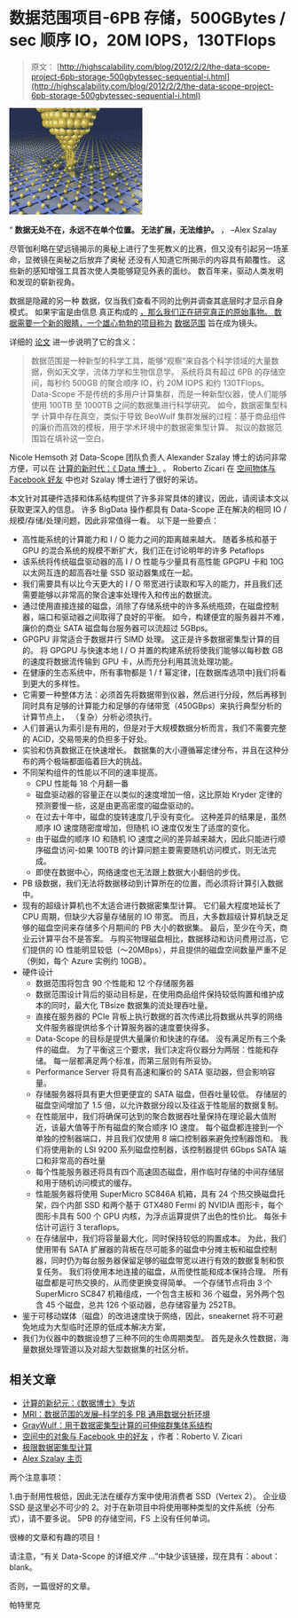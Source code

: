 # 数据范围项目-6PB 存储，500GBytes / sec 顺序 IO，20M IOPS，130TFlops

> 原文： [http://highscalability.com/blog/2012/2/2/the-data-scope-project-6pb-storage-500gbytessec-sequential-i.html](http://highscalability.com/blog/2012/2/2/the-data-scope-project-6pb-storage-500gbytessec-sequential-i.html)

![](img/142377d6ed7c155435afaec71c9789ac.png)

“ **数据无处不在，永远不在单个位置。 无法扩展，无法维护。** ， –Alex Szalay

尽管伽利略在望远镜揭示的奥秘上进行了生死教义的比赛，但又没有引起另一场革命，显微镜在奥秘之后放弃了奥秘 还没有人知道它所揭示的内容具有颠覆性。 这些新的感知增强工具首次使人类能够窥见外表的面纱。 数百年来，驱动人类发明和发现的崭新视角。

数据是隐藏的另一种 [](http://highscalability.com/blog/2009/11/16/building-scalable-systems-using-data-as-a-composite-material.html)数据，仅当我们查看不同的比例并调查其底层时才显示自身 模式。 如果宇宙是由信息 真正构成的 [，那么我们正在研究真正的原始事物。 数据需要一个新的眼睛，一个雄心勃勃的项目称为](http://www.scientificamerican.com/article.cfm?id=is-space-digital) [数据范围](https://wiki.pha.jhu.edu/escience_wiimg/7/7f/DataScope.pdf) 旨在成为镜头。

详细的 [论文](https://wiki.pha.jhu.edu/escience_wiimg/7/7f/DataScope.pdf) 进一步说明了它的含义：

> 数据范围是一种新型的科学工具，能够“观察”来自各个科学领域的大量数据，例如天文学，流体力学和生物信息学。 系统将具有超过 6PB 的存储空间，每秒约 500GB 的聚合顺序 IO，约 20M IOPS 和约 130TFlops。 Data-Scope 不是传统的多用户计算集群，而是一种新型仪器，使人们能够使用 100TB 至 1000TB 之间的数据集进行科学研究。 如今，数据密集型科学 计算中存在真空，类似于导致 BeoWulf 集群发展的过程：基于商品组件的廉价而高效的模板，用于学术环境中的数据密集型计算。 拟议的数据范围旨在填补这一空白。

Nicole Hemsoth 对 Data-Scope 团队负责人 Alexander Szalay 博士的访问非常方便，可以在 [计算的新时代：《 Data 博士》](http://www.datanami.com/datanami/2012-01-23/the_new_era_of_computing:_an_interview_with_dr._data.html) 。 Roberto Zicari 在 [空间物体与 Facebook 好友](http://www.odbms.org/blog/2011/04/objects-in-space-vs-friends-in-facebook/) 中也对 Szalay 博士进行了很好的采访。

本文针对其硬件选择和体系结构提供了许多非常具体的建议，因此，请阅读本文以获取更深入的信息。 许多 BigData 操作都具有 Data-Scope 正在解决的相同 IO /规模/存储/处理问题，因此非常值得一看。 以下是一些要点：

*   高性能系统的计算能力和 I / O 能力之间的距离越来越大。 随着多核和基于 GPU 的混合系统的规模不断扩大，我们正在讨论明年的许多 Petaflops
*   该系统将传统磁盘驱动器的高 I / O 性能与少量具有高性能 GPGPU 卡和 10G 以太网互连的超高吞吐量 SSD 驱动器集成在一起。
*   我们需要具有以比今天更大的 I / O 带宽进行读取和写入的能力，并且我们还需要能够以非常高的聚合速率处理传入和传出的数据流。
*   通过使用直接连接的磁盘，消除了存储系统中的许多系统瓶颈，在磁盘控制器，端口和驱动器之间取得了良好的平衡。 如今，构建便宜的服务器并不难，廉价的商业 SATA 磁盘每台服务器可以流超过 5GBps。
*   GPGPU 非常适合于数据并行 SIMD 处理。 这正是许多数据密集型计算的目的。 将 GPGPU 与快速本地 I / O 并置的构建系统将使我们能够以每秒数 GB 的速度将数据流传输到 GPU 卡，从而充分利用其流处理功能。
*   在健康的生态系统中，所有事物都是 1 / f 幂定律，[在数据库选项中]我们将看到更大的多样性。
*   它需要一种整体方法：必须首先将数据带到仪器，然后进行分段，然后再移到同时具有足够的计算能力和足够的存储带宽（450GBps）来执行典型分析的计算节点上， （复杂）分析必须执行。
*   人们普遍认为索引是有用的，但是对于大规模数据分析而言，我们不需要完整的 ACID，交易带来的负担多于好处。
*   实验和仿真数据正在快速增长。 数据集的大小遵循幂定律分布，并且在这种分布的两个极端都面临着巨大的挑战。
*   不同架构组件的性能以不同的速率提高。
    *   CPU 性能每 18 个月翻一番
    *   磁盘驱动器的容量正在以类似的速度增加一倍，这比原始 Kryder 定律的预测要慢一些，这是由更高密度的磁盘驱动的。
    *   在过去十年中，磁盘的旋转速度几乎没有变化。 这种差异的结果是，虽然顺序 IO 速度随密度增加，但随机 IO 速度仅发生了适度的变化。
    *   由于磁盘的顺序 IO 和随机 IO 速度之间的差异越来越大，因此只能进行顺序磁盘访问-如果 100TB 的计算问题主要需要随机访问模式，则无法完成。
    *   即使在数据中心，网络速度也无法跟上数据大小翻倍的步伐。
*   PB 级数据，我们无法将数据移动到计算所在的位置，而必须将计算引入数据中。
*   现有的超级计算机也不太适合进行数据密集型计算。 它们最大程度地延长了 CPU 周期，但缺少大容量存储层的 IO 带宽。 而且，大多数超级计算机缺乏足够的磁盘空间来存储多个月期间的 PB 大小的数据集。 最后，至少在今天，商业云计算平台不是答案。 与购买物理磁盘相比，数据移动和访问费用过高，它们提供的 IO 性能明显较低（〜20MBps），并且提供的磁盘空间数量严重不足（例如，每个 Azure 实例约 10GB）。
*   硬件设计
    *   数据范围将包含 90 个性能和 12 个存储服务器
    *   数据范围设计背后的驱动目标是，在使用商品组件保持较低购置和维护成本的同时，最大化 TBsize 数据集的流处理吞吐量。
    *   直接在服务器的 PCIe 背板上执行数据的首次传递比将数据从共享的网络文件服务器提供给多个计算服务器的速度要快得多。
    *   Data-Scope 的目标是提供大量廉价和快速的存储。 没有满足所有三个条件的磁盘。 为了平衡这三个要求，我们决定将仪器分为两层：性能和存储。 每一层都满足两个标准，而第三层则有所妥协。
    *   Performance Server 将具有高速和廉价的 SATA 驱动器，但会影响容量。
    *   存储服务器将具有更大但更便宜的 SATA 磁盘，但吞吐量较低。 存储层的磁盘空间增加了 1.5 倍，以允许数据分段以及往返于性能层的数据复制。
    *   在性能层中，我们将确保可达到的聚合数据吞吐量保持在理论最大值附近，该最大值等于所有磁盘的聚合顺序 IO 速度。 每个磁盘都连接到一个单独的控制器端口，并且我们仅使用 8 端口控制器来避免控制器饱和。 我们将使用新的 LSI 9200 系列磁盘控制器，该控制器提供 6Gbps SATA 端口和非常高的吞吐量
    *   每个性能服务器还将具有四个高速固态磁盘，用作临时存储的中间存储层和用于随机访问模式的缓存。
    *   性能服务器将使用 SuperMicro SC846A 机箱，具有 24 个热交换磁盘托架，四个内部 SSD 和两个基于 GTX480 Fermi 的 NVIDIA 图形卡，每个图形卡具有 500 个 GPU 内核，为浮点运算提供了出色的性价比。 每张卡估计可运行 3 teraflops。
    *   在存储层中，我们将容量最大化，同时保持较低的购置成本。 为此，我们使用带有 SATA 扩展器的背板在尽可能多的磁盘中分摊主板和磁盘控制器，同时仍为每台服务器保留足够的磁盘带宽以进行有效的数据复制和恢复任务。 我们将使用本地连接的磁盘，从而使性能和成本保持合理。 所有磁盘都是可热交换的，从而使更换变得简单。 一个存储节点将由 3 个 SuperMicro SC847 机箱组成，一个包含主板和 36 个磁盘，另外两个包含 45 个磁盘，总共 126 个驱动器，总存储容量为 252TB。
*   鉴于可移动媒体（磁盘）的改进速度快于网络，因此，sneakernet 将不可避免地成为大型临时还原的低成本解决方案，
*   我们为仪器中的数据设想了三种不同的生命周期类型。 首先是永久性数据，海量数据处理管道以及对超大型数据集的社区分析。

## 相关文章

*   [计算的新纪元：《数据博士》专访](http://www.datanami.com/datanami/2012-01-23/the_new_era_of_computing:_an_interview_with_dr._data.html)
*   [MRI：数据范围的发展–科学的多 PB 通用数据分析环境](https://wiki.pha.jhu.edu/escience_wiimg/7/7f/DataScope.pdf)
*   [GrayWulf：用于数据密集型计算的可伸缩群集体系结构](http://research.microsoft.com/apps/pubs/?id=79429)
*   [空间中的对象与 Facebook 中的好友](http://www.odbms.org/blog/2011/04/objects-in-space-vs-friends-in-facebook/) ，作者：Roberto V. Zicari
*   [极限数据密集型计算](http://salsahpc.indiana.edu/tutorial/slides/0726/szalay-bigdata-2010.pdf)
*   [Alex Szalay 主页](http://www.sdss.jhu.edu/~szalay/)

两个注意事项：

1.由于耐用性极低，因此无法在缓存方案中使用消费者 SSD（Vertex 2）。 企业级 SSD 是这里必不可少的
2。对于在新项目中将使用哪种类型的文件系统（分布式），请不要多说。 5PB 的存储空间，FS 上没有任何单词。

很棒的文章和有趣的项目！

请注意，“有关 Data-Scope 的详细*文件* ...”中缺少该链接，现在具有：about：blank。

否则，一篇很好的文章。

帕特里克